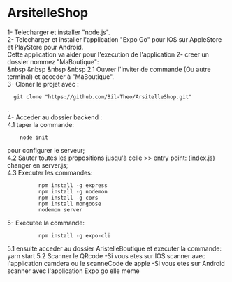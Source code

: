 # ArsitelleShop

1- Telecharger  et installer "node.js".<br>
2- Telecharger et installer l'application "Expo Go" pour IOS sur AppleStore et PlayStore pour Android.<br>
Cette application va aider pour l'execution de l'application
2- creer un dossier nommez "MaBoutique":<br>
   &nbsp &nbsp &nbsp &nbsp 2.1 Ouvrer l'inviter de commande (Ou autre terminal) et acceder à "MaBoutique".<br>
3- Cloner le projet avec :

      git clone "https://github.com/Bil-Theo/ArsitelleShop.git"
.<br>
4- Acceder au dossier backend :<br>
    4.1 taper la commande: 
    
        node init 

pour configurer le serveur;<br>
4.2 Sauter toutes les propositions jusqu'à celle >> entry point: (index.js) changer en server.js;<br>
4.3 Executer les commandes:<br>
    
              npm install -g express
              npm install -g nodemon
              npm install -g cors
              npm install mongoose
              nodemon server
5-  Executee la commande:<br>

              npm install -g expo-cli
              
5.1 ensuite acceder au dossier AristelleBoutique et executer la commande:<br>
              yarn start
5.2 Scanner le QRcode 
          -Si vous etes sur IOS scanner avec l'application camdera ou le scanneCode de apple
          -Si vous etes sur Android scanner avec l'application Expo go elle meme 
  
